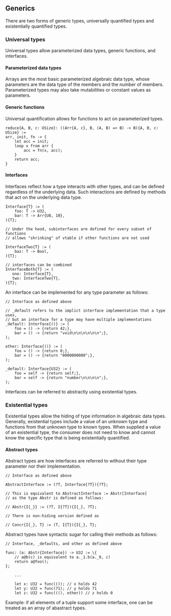 ## Generics

There are two forms of generic types, universally quantified types and
existentially quantified types.

### Universal types

Universal types allow parameterized data types, generic functions, and
interfaces.

#### Parameterized data types

Arrays are the most basic parameterized algebraic data type, whose parameters
are the data type of the members and the number of members. Parameterized types
may also take mutabilities or constant values as parameters.

#### Generic functions

Universal quantification allows for functions to act on parameterized types.

```
reduce{A, B, c: USize}: ((Arr{A, c}, B, (A, B) => B) -> B){A, B, c: USize} :=
arr, init, fn -> {
    let acc = init;
    loop x from arr {
        acc = fn(x, acc);
    }
    return acc;
}
```

#### Interfaces

Interfaces reflect how a type interacts with other types, and can be defined
regardless of the underlying data. Such interactions are defined by methods
that act on the underlying data type.

```
Interface{T} := (
    foo: T -> U32,
    bar: T -> Arr{U8, 10},
){T};

// Under the hood, subinterfaces are defined for every subset of functions
// allows "shrinking" of vtable if other functions are not used

InterfaceTwo{T} := (
    baz: T -> Bool,
){T};

// interfaces can be combined
InterfaceBoth{T} := (
   one: Interface{T},
   two: InterfaceTwo{T},
){T};
```

An interface can be implemented for any type parameter as follows:

```
// Interface as defined above

// _default refers to the implict interface implementation that a type uses,
// but an interface for a type may have multiple implementations
_default: Interface{()} := (
    foo = () -> {return 42;},
    bar = () -> {return "void\n\n\n\n\n\n";},
);

other: Interface{()} := (
    foo = () -> {return 0;},
    bar = () -> {return "0000000000";},
);

_default: Interface{U32} := (
    foo = self -> {return self;},
    bar = self -> {return "number\n\n\n\n";},
);
```

Interfaces can be referred to abstractly using existential types.

### Existential types

Existential types allow the hiding of type information in algebraic data types.
Generally, existential types include a value of an unknown type and functions
from that unknown type to known types. When supplied a value of an existential
type, the consumer does not need to know and cannot know the specific type that
is being existentially quantified.

#### Abstract types

Abstract types are how interfaces are referred to without their type parameter
nor their implementation.

```
// Interface as defined above

AbstractInterface := (?T, Interface{?T}){?T};

// This is equivalent to AbstractInterface := Abstr[Interface]
// as the type Abstr is defined as follows:

// Abstr{I{_}} := (?T, I{?T}){I{_}, ?T};

// There is non-hiding version defined as

// Concr{I{_}, T} := (T, I{T}){I{_}, T};
```

Abstract types have syntactic sugar for calling their methods as follows:

```
// Interface, _defaults, and other as defined above

func: (a: Abstr{Interface}) -> U32 := \{
    // a@b(c) is equivalent to a._1.b(a._0, c)
    return a@foo();
};

    ...

    let x: U32 = func(()); // x holds 42
    let y: U32 = func(71); // y holds 71
    let z: U32 = func(((), other)) // z holds 0
```

Example: if all elements of a tuple support some interface, one can be treated
as an array of abastract types.


